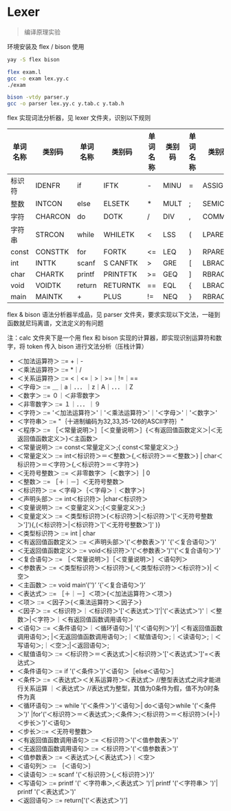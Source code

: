 # Lexer
> 编译原理实验

环境安装及 flex / bison 使用

~~~bash
yay -S flex bison

flex exam.l
gcc -o exam lex.yy.c
./exam

bison -vtdy parser.y
gcc -o parser lex.yy.c y.tab.c y.tab.h
~~~

flex 实现词法分析器，见 lexer 文件夹，识别以下规则

| 单词名称 | 类别码  | 单词名称 | 类别码   | 单词名称 | 类别码 | 单词名称 | 类别码  |
| -------- | ------- | -------- | -------- | -------- | ------ | -------- | ------- |
| 标识符   | IDENFR  | if       | IFTK     | -        | MINU   | =        | ASSIGN  |
| 整数     | INTCON  | else     | ELSETK   | *        | MULT   | ;        | SEMICN  |
| 字符     | CHARCON | do       | DOTK     | /        | DIV    | ,        | COMMA   |
| 字符串   | STRCON  | while    | WHILETK  | <        | LSS    | (        | LPARENT |
| const    | CONSTTK | for      | FORTK    | <=       | LEQ    | )        | RPARENT |
| int      | INTTK   | scanf    | S CANFTK | >        | GRE    | [        | LBRACK  |
| char     | CHARTK  | printf   | PRINTFTK | >=       | GEQ    | ]        | RBRACK  |
| void     | VOIDTK  | return   | RETURNTK | ==       | EQL    | {        | LBRACE  |
| main     | MAINTK  | +        | PLUS     | !=       | NEQ    | }        | RBRACE  |

flex & bison 语法分析器半成品，见 parser 文件夹，要求实现以下文法，一碰到函数就尼玛离谱，文法定义的有问题

注：calc 文件夹下是一个用 flex 和 bison 实现的计算器，即实现识别运算符和数字，将 token 传入 bison 进行文法分析（压栈计算）

- ＜加法运算符＞ ::= +｜-
- ＜乘法运算符＞ ::= *｜/
- ＜关系运算符＞ ::= <｜<=｜>｜>=｜!=｜==
- ＜字母＞  ::= ＿｜a｜．．．｜z｜A｜．．．｜Z
- ＜数字＞  ::= ０｜＜非零数字＞
- ＜非零数字＞ ::= １｜．．．｜９
- ＜字符＞  ::= '＜加法运算符＞'｜'＜乘法运算符＞'｜'＜字母＞'｜'＜数字＞'
- ＜字符串＞  ::= "｛十进制编码为32,33,35-126的ASCII字符｝"
- ＜程序＞  ::= ［＜常量说明＞］［＜变量说明＞］{＜有返回值函数定义＞|＜无返回值函数定义＞}＜主函数＞
- ＜常量说明＞ ::= const＜常量定义＞;{ const＜常量定义＞;}
- ＜常量定义＞  ::=  int＜标识符＞＝＜整数＞{,＜标识符＞＝＜整数＞} | char＜标识符＞＝＜字符＞{,＜标识符＞＝＜字符＞}
- ＜无符号整数＞ ::= ＜非零数字＞｛＜数字＞｝| 0
- ＜整数＞    ::= ［＋｜－］＜无符号整数＞
- ＜标识符＞  ::= ＜字母＞｛＜字母＞｜＜数字＞｝
- ＜声明头部＞  ::= int＜标识符＞ |char＜标识符＞
- ＜变量说明＞ ::= ＜变量定义＞;{＜变量定义＞;}
- ＜变量定义＞ ::= ＜类型标识符＞(＜标识符＞|＜标识符＞'['＜无符号整数＞']'){,(＜标识符＞|＜标识符＞'['＜无符号整数＞']' )}
- ＜类型标识符＞   ::= int | char
- ＜有返回值函数定义＞ ::= ＜声明头部＞'('＜参数表＞')' '{'＜复合语句＞'}'
- ＜无返回值函数定义＞ ::= void＜标识符＞'('＜参数表＞')''{'＜复合语句＞'}'
- ＜复合语句＞  ::= ［＜常量说明＞］［＜变量说明＞］＜语句列＞
- ＜参数表＞  ::= ＜类型标识符＞＜标识符＞{,＜类型标识符＞＜标识符＞}| ＜空＞
- ＜主函数＞  ::= void main‘(’‘)’ ‘{’＜复合语句＞‘}’
- ＜表达式＞  ::= ［＋｜－］＜项＞{＜加法运算符＞＜项＞} 
- ＜项＞   ::= ＜因子＞{＜乘法运算符＞＜因子＞}
- ＜因子＞  ::= ＜标识符＞｜＜标识符＞'['＜表达式＞']'|'('＜表达式＞')'｜＜整数＞|＜字符＞｜＜有返回值函数调用语句＞    
- ＜语句＞  ::= ＜条件语句＞｜＜循环语句＞| '{'＜语句列＞'}'| ＜有返回值函数调用语句＞; |＜无返回值函数调用语句＞;｜＜赋值语句＞;｜＜读语句＞;｜＜写语句＞;｜＜空＞;|＜返回语句＞;
- ＜赋值语句＞  ::= ＜标识符＞＝＜表达式＞|＜标识符＞'['＜表达式＞']'=＜表达式＞
- ＜条件语句＞ ::= if '('＜条件＞')'＜语句＞［else＜语句＞］
- ＜条件＞  ::= ＜表达式＞＜关系运算符＞＜表达式＞ //整型表达式之间才能进行关系运算 ｜＜表达式＞  //表达式为整型，其值为0条件为假，值不为0时条件为真               
- ＜循环语句＞  ::= while '('＜条件＞')'＜语句＞| do＜语句＞while '('＜条件＞')' |for'('＜标识符＞＝＜表达式＞;＜条件＞;＜标识符＞＝＜标识符＞(+|-)＜步长＞')'＜语句＞
- ＜步长＞::= ＜无符号整数＞ 
- ＜有返回值函数调用语句＞ ::= ＜标识符＞'('＜值参数表＞')'
- ＜无返回值函数调用语句＞ ::= ＜标识符＞'('＜值参数表＞')'
- ＜值参数表＞  ::= ＜表达式＞{,＜表达式＞}｜＜空＞
- ＜语句列＞  ::= ｛＜语句＞｝
- ＜读语句＞  ::= scanf '('＜标识符＞{,＜标识符＞}')'
- ＜写语句＞  ::= printf '(' ＜字符串＞,＜表达式＞ ')'| printf '('＜字符串＞ ')'| printf '('＜表达式＞')'
- ＜返回语句＞  ::= return['('＜表达式＞')']  

